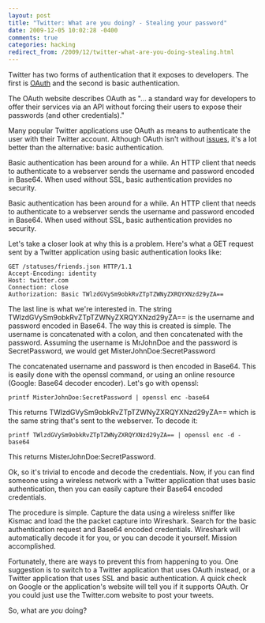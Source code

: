 ```yaml
---
layout: post
title: "Twitter: What are you doing? - Stealing your password"
date: 2009-12-05 10:02:28 -0400
comments: true
categories: hacking
redirect_from: /2009/12/twitter-what-are-you-doing-stealing.html
---
```


Twitter has two forms of authentication that it exposes to developers. The first is
[OAuth](http://oauth.net/) and the second
is basic authentication. 

The OAuth website describes OAuth as "... a standard way for developers to offer their services via an
API without forcing their users to expose their passwords (and other credentials)."

<!--more-->

Many popular Twitter applications use OAuth as means to authenticate the user with their Twitter account.
Although OAuth isn't without
[issues](http://blog.oauth.net/2009/04/22/acknowledgement-of-the-oauth-security-issue/), it's a lot better than the alternative: basic authentication.

Basic authentication has been around for a while. An HTTP client that needs to authenticate to a
webserver sends the username and password encoded in Base64. When used without SSL, basic authentication
provides no security.

Basic authentication has been around for a while. An HTTP client that needs to authenticate to a
webserver sends the username and password encoded in Base64. When used without SSL, basic authentication
provides no security.

Let's take a closer look at why this is a problem. Here's what a GET request sent by a Twitter
application using basic authentication looks like:

```
GET /statuses/friends.json HTTP/1.1
Accept-Encoding: identity
Host: twitter.com
Connection: close
Authorization: Basic TWlzdGVySm9obkRvZTpTZWNyZXRQYXNzd29yZA==
```

The last line is what we're interested in. The string TWlzdGVySm9obkRvZTpTZWNyZXRQYXNzd29yZA== is the
username and password encoded in Base64. The way this is created is simple. The username is concatenated
with a colon, and then concatenated with the password. Assuming the username is MrJohnDoe and the
password is SecretPassword, we would get MisterJohnDoe:SecretPassword

The concatenated username and password is then encoded in Base64. This is easily done with the openssl command, or
using an online resource (Google: Base64 decoder encoder). Let's go with openssl:

```
printf MisterJohnDoe:SecretPassword | openssl enc -base64
```

This returns TWlzdGVySm9obkRvZTpTZWNyZXRQYXNzd29yZA== which is the same string that's sent to the webserver. To
decode it:

```
printf TWlzdGVySm9obkRvZTpTZWNyZXRQYXNzd29yZA== | openssl enc -d -base64
```

This returns MisterJohnDoe:SecretPassword.

Ok, so it's trivial to encode and decode the credentials. Now, if you can find someone using a wireless network
with a Twitter application that uses basic authentication, then you can easily capture their Base64 encoded
credentials.

The procedure is simple. Capture the data using a wireless sniffer like Kismac and load the the packet capture into
Wireshark. Search for the basic authentication request and Base64 encoded credentials. Wireshark will automatically
decode it for you, or you can decode it yourself. Mission accomplished.

Fortunately, there are ways to prevent this from happening to you. One suggestion is to switch to a Twitter
application that uses OAuth instead, or a Twitter application that uses SSL and basic authentication. A quick check
on Google or the application's website will tell you if it supports OAuth. Or you could just use the Twitter.com
website to post your tweets.

So, what are *you* doing? 
